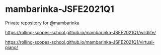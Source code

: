 # mambarinka-JSFE2021Q1
Private repository for @mambarinka

https://rolling-scopes-school.github.io/mambarinka-JSFE2021Q1/wildlife/

https://rolling-scopes-school.github.io/mambarinka-JSFE2021Q1/virtual-piano/
